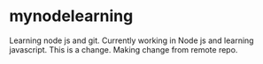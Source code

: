 # mynodelearning
Learning node js and git.
Currently working in Node js and learning javascript.
This is a change.
Making change from remote repo.
